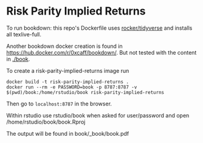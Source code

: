 # Risk Parity Implied Returns

To run bookdown: this repo's Dockerfile uses [rocker/tidyverse](https://hub.docker.com/r/rocker/) and installs all texlive-full.

Another bookdown docker creation is found in https://hub.docker.com/r/0xcaff/bookdown/. But not tested with the content in [./book](./book).

To create a risk-parity-implied-returns image run

```
docker build -t risk-parity-implied-returns .
docker run --rm -e PASSWORD=book -p 8787:8787 -v $(pwd)/book:/home/rstudio/book risk-parity-implied-returns
```

Then go to `localhost:8787` in the browser. 

Within rstudio use rstudio/book when asked for user/password and open /home/rstudio/book/book.Rproj 

The output will be found in book/_book/book.pdf

 




